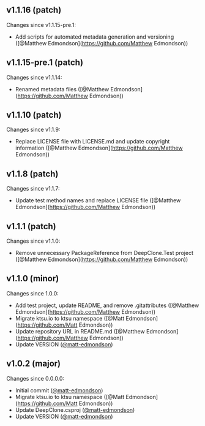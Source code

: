 ## v1.1.16 (patch)

Changes since v1.1.15-pre.1:

- Add scripts for automated metadata generation and versioning ([@Matthew Edmondson](https://github.com/Matthew Edmondson))

## v1.1.15-pre.1 (patch)

Changes since v1.1.14:

- Renamed metadata files ([@Matthew Edmondson](https://github.com/Matthew Edmondson))

## v1.1.10 (patch)

Changes since v1.1.9:

- Replace LICENSE file with LICENSE.md and update copyright information ([@Matthew Edmondson](https://github.com/Matthew Edmondson))

## v1.1.8 (patch)

Changes since v1.1.7:

- Update test method names and replace LICENSE file ([@Matthew Edmondson](https://github.com/Matthew Edmondson))

## v1.1.1 (patch)

Changes since v1.1.0:

- Remove unnecessary PackageReference from DeepClone.Test project ([@Matthew Edmondson](https://github.com/Matthew Edmondson))

## v1.1.0 (minor)

Changes since 1.0.0:

- Add test project, update README, and remove .gitattributes ([@Matthew Edmondson](https://github.com/Matthew Edmondson))
- Migrate ktsu.io to ktsu namespace ([@Matt Edmondson](https://github.com/Matt Edmondson))
- Update repository URL in README.md ([@Matthew Edmondson](https://github.com/Matthew Edmondson))
- Update VERSION ([@matt-edmondson](https://github.com/matt-edmondson))

## v1.0.2 (major)

Changes since 0.0.0.0:

- Initial commit ([@matt-edmondson](https://github.com/matt-edmondson))
- Migrate ktsu.io to ktsu namespace ([@Matt Edmondson](https://github.com/Matt Edmondson))
- Update DeepClone.csproj ([@matt-edmondson](https://github.com/matt-edmondson))
- Update VERSION ([@matt-edmondson](https://github.com/matt-edmondson))


